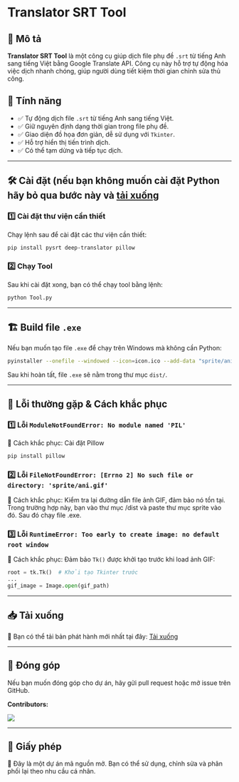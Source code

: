 # Translator SRT Tool

## 📌 Mô tả

**Translator SRT Tool** là một công cụ giúp dịch file phụ đề `.srt` từ tiếng Anh sang tiếng Việt bằng Google Translate API. Công cụ này hỗ trợ tự động hóa việc dịch nhanh chóng, giúp người dùng tiết kiệm thời gian chỉnh sửa thủ công.

## 🚀 Tính năng

- ✅ Tự động dịch file `.srt` từ tiếng Anh sang tiếng Việt.
- ✅ Giữ nguyên định dạng thời gian trong file phụ đề.
- ✅ Giao diện đồ họa đơn giản, dễ sử dụng với `Tkinter`.
- ✅ Hỗ trợ hiển thị tiến trình dịch.
- ✅ Có thể tạm dừng và tiếp tục dịch.

---

## 🛠 Cài đặt (nếu bạn không muốn cài đặt Python hãy bỏ qua bước này và [tải xuống](https://github.com/NhomNhem/TranslatorSrtTool/releases/tag/Tool)

### 1️⃣ Cài đặt thư viện cần thiết

Chạy lệnh sau để cài đặt các thư viện cần thiết:

```bash
pip install pysrt deep-translator pillow
```

### 2️⃣ Chạy Tool

Sau khi cài đặt xong, bạn có thể chạy tool bằng lệnh:

```bash
python Tool.py
```

---

## 🏗 Build file `.exe`

Nếu bạn muốn tạo file `.exe` để chạy trên Windows mà không cần Python:

```bash
pyinstaller --onefile --windowed --icon=icon.ico --add-data "sprite/ani.gif;sprite/" Tool.py
```

Sau khi hoàn tất, file `.exe` sẽ nằm trong thư mục `dist/`.

---

## 🔧 Lỗi thường gặp & Cách khắc phục

### 1️⃣ **Lỗi** `ModuleNotFoundError: No module named 'PIL'`

🔹 Cách khắc phục: Cài đặt Pillow

```bash
pip install pillow
```

### 2️⃣ **Lỗi** `FileNotFoundError: [Errno 2] No such file or directory: 'sprite/ani.gif'`

🔹 Cách khắc phục: Kiểm tra lại đường dẫn file ảnh GIF, đảm bảo nó tồn tại. Trong trường hợp này, bạn vào thư mục /dist và paste thư mục sprite vào đó. Sau đó chạy file .exe.

### 3️⃣ **Lỗi**  `RuntimeError: Too early to create image: no default root window`

🔹 Cách khắc phục: Đảm bảo `Tk()` được khởi tạo trước khi load ảnh GIF:


```python
root = tk.Tk()  # Khởi tạo Tkinter trước
...
gif_image = Image.open(gif_path)
```

---

## 📥 Tải xuống

🔹 Bạn có thể tải bản phát hành mới nhất tại đây: [Tải xuống](https://github.com/NhomNhem/TranslatorSrtTool/releases/tag/Tool)

---

## 🤝 Đóng góp

Nếu bạn muốn đóng góp cho dự án, hãy gửi pull request hoặc mở issue trên GitHub.

**Contributors:**

<a href="https://github.com/NhomNhem/TranslatorSrtTool/graphs/contributors">
  <img src="https://contrib.rocks/image?repo=NhomNhem/TranslatorSrtTool" />
</a>

---

## 📜 Giấy phép

🔹 Đây là một dự án mã nguồn mở. Bạn có thể sử dụng, chỉnh sửa và phân phối lại theo nhu cầu cá nhân.




